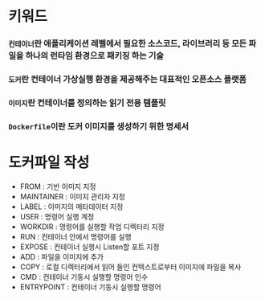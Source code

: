 # 키워드

### `컨테이너`란 애플리케이션 레벨에서 필요한 소스코드, 라이브러리 등 모든 파일을 하나의 런타임 환경으로 패키징 하는 기술

### `도커`란 컨테이너 가상실행 환경을 제공해주는 대표적인 오픈소스 플랫폼

### `이미지`란 컨테이너를 정의하는 읽기 전용 템플릿

### `Dockerfile`이란 도커 이미지를 생성하기 위한 명세서

# 도커파일 작성

- FROM : 기반 이미지 지정
- MAINTAINER : 이미지 관리자 지정
- LABEL : 이미지의 메타데이터 지정
- USER : 명령어 실행 계정
- WORKDIR : 명령어를 실행할 작업 디렉터리 지정
- RUN : 컨테이너 안에서 명령어를 실행
- EXPOSE : 컨테이너 실행시 Listen할 포트 지정
- ADD : 파일을 이미지에 추가
- COPY : 로컬 디렉터리에서 읽어 들인 컨텍스트로부터 이미지에 파일을 복사
- CMD : 컨테이너 기동시 실행할 명령어 인수
- ENTRYPOINT : 컨테이너 기동시 실행할 명령어
